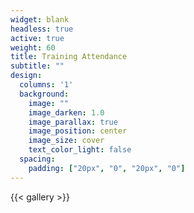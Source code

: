 ```yaml
---
widget: blank
headless: true
active: true
weight: 60
title: Training Attendance
subtitle: ""
design:
  columns: '1'
  background:
    image: ""
    image_darken: 1.0
    image_parallax: true
    image_position: center
    image_size: cover
    text_color_light: false
  spacing:
    padding: ["20px", "0", "20px", "0"]
---
```

{{< gallery >}}
